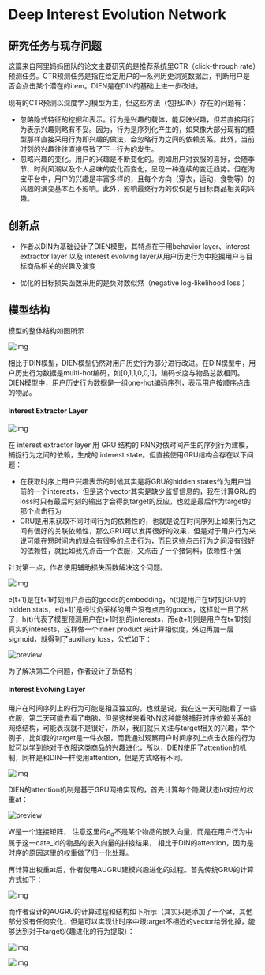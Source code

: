 # Deep Interest Evolution Network

## 研究任务与现存问题

这篇来自阿里妈妈团队的论文主要研究的是推荐系统里CTR（click-through rate）预测任务。CTR预测任务是指在给定用户的一系列历史浏览数据后，判断用户是否会点击某个潜在的item。DIEN是在DIN的基础上进一步改进。

现有的CTR预测以深度学习模型为主，但这些方法（包括DIN）存在的问题有：

- 忽略隐式特征的挖掘和表示。行为是兴趣的载体，能反映兴趣，但若直接用行为表示兴趣则略有不妥。因为，行为是序列化产生的，如果像大部分现有的模型那样直接采用行为即兴趣的做法，会忽略行为之间的依赖关系。此外，当前时刻的兴趣往往直接导致了下一行为的发生。
- 忽略兴趣的变化。用户的兴趣是不断变化的。例如用户对衣服的喜好，会随季节、时尚风潮以及个人品味的变化而变化，呈现一种连续的变迁趋势。但在淘宝平台中，用户的兴趣是丰富多样的，且每个方向（穿衣，运动，食物等）的兴趣的演变基本互不影响。此外，影响最终行为的仅仅是与目标商品相关的兴趣。

## 创新点

- 作者以DIN为基础设计了DIEN模型，其特点在于用behavior layer、interest extractor layer 以及 interest evolving layer从用户历史行为中挖掘用户与目标商品相关的兴趣及演变

- 优化的目标损失函数采用的是负对数似然（negative log-likelihood loss ）

## 模型结构

模型的整体结构如图所示：

![img](../img/2728607-6145cb18a2f2dd3e.png)

相比于DIN模型，DIEN模型仍然对用户历史行为部分进行改进。在DIN模型中，用户历史行为数据是multi-hot编码，如[0,1,1,0,0,1]，编码长度与物品总数相同。DIEN模型中，用户历史行为数据是一组one-hot编码序列，表示用户按顺序点击的物品。

#### Interest Extractor Layer

![img](../img/2728607-2f42a3a88520a7db.png)

在 interest extractor layer 用 GRU 结构的 RNN对依时间产生的序列行为建模，捕捉行为之间的依赖，生成的 interest state。但直接使用GRU结构会存在以下问题：

- 在获取时序上用户兴趣表示的时候其实是将GRU的hidden states作为用户当前的一个interests，但是这个vector其实是缺少监督信息的，我在计算GRU的loss时只有最后时刻的输出才会得到target的反应，也就是最后作为target的那个点击行为
- GRU是用来获取不同时间行为的依赖性的，也就是说在时间序列上如果行为之间有很好的关联依赖性，那么GRU可以发挥很好的效果，但是对于用户行为来说可能在短时间内的就会有很多的点击行为，而且这些点击行为之间没有很好的依赖性，就比如我先点击一个衣服，又点击了一个猪饲料，依赖性不强

针对第一点，作者使用辅助损失函数解决这个问题。

![img](../img/v2-b816fcb68697246ba6f9345d7a17ad8b_b.jpg)

e(t+1)是在t+1时刻用户点击的goods的embedding，h(t)是用户在t时刻GRU的hidden stats，e(t+1)'是经过负采样的用户没有点击的goods，这样就一目了然了，h(t)代表了模型预测用户在t+1时刻的interests，而e(t+1)则是用户在t+1时刻真实的interests，这样做一个inner product 来计算相似度，外边再加一层sigmoid，就得到了auxiliary loss，公式如下：

![preview](../img/v2-8ceb71dbe9c08b3e012e35c149ebf084_r.jpg)

为了解决第二个问题，作者设计了新结构：

#### Interest Evolving Layer

用户在时间序列上的行为可能是相互独立的，也就是说，我在这一天可能看了一些衣服，第二天可能去看了电脑，但是这样来看RNN这种能够捕获时序依赖关系的网络结构，可能表现就不是很好，所以，我们就只关注与target相关的兴趣，举个例子，比如我的target是一件衣服，而我通过观察用户时间序列上点击衣服的行为就可以学到他对于衣服这类商品的兴趣进化，所以，DIEN使用了attention的机制，同样是和DIN一样使用attention，但是方式略有不同。



![img](../img/v2-9d00f3ef77a18b30b9e7802b04aeade4_b.jpg)

DIEN的attention机制是基于GRU网络实现的，首先计算每个隐藏状态ht对应的权重at：

![preview](../img/v2-d3f169107b0e582bfd62aa7eee9caedd_r.jpg)

W是一个连接矩阵， 注意这里的$e_a$不是某个物品的嵌入向量，而是在用户行为中属于这一cate_id的物品的嵌入向量的拼接结果， 相比于DIN的attention，因为是时序的原因这里的权重做了归一化处理。

再计算出权重at后，作者使用AUGRU建模兴趣进化的过程。首先传统GRU的计算方式如下：

![img](../img/v2-5a83261053fedda1c567400fdf9a6ea0_b.jpg)

而作者设计的AUGRU的计算过程和结构如下所示（其实只是添加了一个at，其他部分没有任何变化，但是可以实现让时序中跟target不相近的vector给弱化掉，能够达到对于target兴趣进化的行为提取）：

![img](../img/v2-60d04844dead0bb9b71d7d634951b6fb_b.jpg)

![img](../img/v2-c10ceaffcab60fededc1f6d38b099d04_b.jpg)

